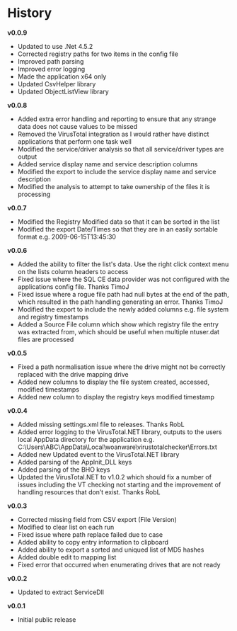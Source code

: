 # History #

**v0.0.9**

- Updated to use .Net 4.5.2
- Corrected registry paths for two items in the config file
- Improved path parsing
- Improved error logging
- Made the application x64 only
- Updated CsvHelper library
- Updated ObjectListView library

**v0.0.8**

- Added extra error handling and reporting to ensure that any strange data does not cause values to be missed
- Removed the VirusTotal integration as I would rather have distinct applications that perform one task well 
- Modified the service/driver analysis so that all service/driver types are output
- Added service display name and service description columns
- Modified the export to include the service display name and service description
- Modified the analysis to attempt to take ownership of the files it is processing  

**v0.0.7**

- Modified the Registry Modified data so that it can be sorted in the list
- Modified the export Date/Times so that they are in an easily sortable format e.g.  2009-06-15T13:45:30

**v0.0.6**

- Added the ability to filter the list's data. Use the right click context menu on the lists column headers to access
- Fixed issue where the SQL CE data provider was not configured with the applications config file. Thanks TimoJ
- Fixed issue where a rogue file path had null bytes at the end of the path, which resulted in the path handling generating an error. Thanks TimoJ
- Modified the export to include the newly added columns e.g. file system and registry timestamps
- Added a Source File column which show which registry file the entry was extracted from, which should be useful when multiple ntuser.dat files are processed

**v0.0.5**

- Fixed a path normalisation issue where the drive might not be correctly replaced with the drive mapping drive
- Added new columns to display the file system created, accessed, modified timestamps
- Added new column to display the registry keys modified timestamp

**v0.0.4**

- Added missing settings.xml file to releases. Thanks RobL
- Added error logging to the VirusTotal.NET library, outputs to the users local AppData directory for the application e.g. 
    C:\Users\ABC\AppData\Local\woanware\virustotalchecker\Errors.txt
- Added new Updated event to the VirusTotal.NET library
- Added parsing of the AppInit_DLL keys
- Added parsing of the BHO keys
- Updated the VirusTotal.NET to v1.0.2 which should fix a number of issues including the VT checking not starting and the improvement of handling resources that don’t exist. Thanks RobL

**v0.0.3**

- Corrected missing field from CSV export (File Version)
- Modified to clear list on each run
- Fixed issue where path replace failed due to case
- Added ability to copy entry information to clipboard
- Added ability to export a sorted and uniqued list of MD5 hashes
- Added double edit to mapping list
- Fixed error that occurred when enumerating drives that are not ready

**v0.0.2**

- Updated to extract ServiceDll

**v0.0.1**

- Initial public release

